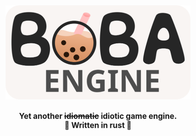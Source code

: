![boba logo](./readme_assets/boba_engine.svg)

<h2 align="center">Yet another <s>idiomatic</s> idiotic game engine.<br>🦀 Written in rust 🦀</h2>